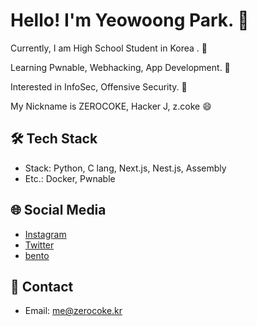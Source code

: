 # Hello! I'm Yeowoong Park. 👋

Currently, I am High School Student in Korea . 🔭

Learning Pwnable, Webhacking, App Development. 🌱

Interested in InfoSec, Offensive Security. 👯

My Nickname is ZEROCOKE, Hacker J, z.coke 😄

## 🛠 Tech Stack
- Stack: Python, C lang, Next.js, Nest.js, Assembly
- Etc.: Docker, Pwnable

## 🌐 Social Media
- [Instagram](https://instagram.com/izerocoke.2162)
- [Twitter](https://twitter.com/ZEROCOKE_2162)
- [bento](https://bento.me/zeroday2162)

## 📧 Contact
- Email: me@zerocoke.kr
